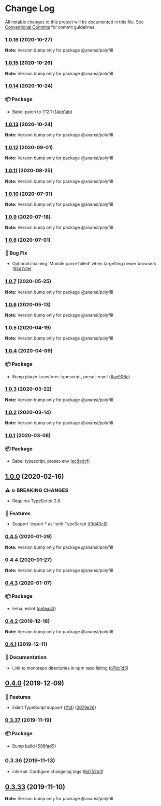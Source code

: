 # Change Log

All notable changes to this project will be documented in this file.
See [Conventional Commits](https://conventionalcommits.org) for commit guidelines.

### [1.0.16](https://github.com/ntucker/anansi/compare/@anansi/polyfill@1.0.15...@anansi/polyfill@1.0.16) (2020-10-27)

**Note:** Version bump only for package @anansi/polyfill





### [1.0.15](https://github.com/ntucker/anansi/compare/@anansi/polyfill@1.0.14...@anansi/polyfill@1.0.15) (2020-10-26)

**Note:** Version bump only for package @anansi/polyfill





### [1.0.14](https://github.com/ntucker/anansi/compare/@anansi/polyfill@1.0.13...@anansi/polyfill@1.0.14) (2020-10-24)


### 📦 Package

* Babel patch to 7.12.1 ([14db1ab](https://github.com/ntucker/anansi/commit/14db1abf4f2853c30c8baf9a6aec100780d8d578))



### [1.0.13](https://github.com/ntucker/anansi/compare/@anansi/polyfill@1.0.12...@anansi/polyfill@1.0.13) (2020-10-24)

**Note:** Version bump only for package @anansi/polyfill





### [1.0.12](https://github.com/ntucker/anansi/compare/@anansi/polyfill@1.0.11...@anansi/polyfill@1.0.12) (2020-09-01)

**Note:** Version bump only for package @anansi/polyfill





### [1.0.11](https://github.com/ntucker/anansi/compare/@anansi/polyfill@1.0.10...@anansi/polyfill@1.0.11) (2020-08-25)

**Note:** Version bump only for package @anansi/polyfill





### [1.0.10](https://github.com/ntucker/anansi/compare/@anansi/polyfill@1.0.9...@anansi/polyfill@1.0.10) (2020-07-31)

**Note:** Version bump only for package @anansi/polyfill





### [1.0.9](https://github.com/ntucker/anansi/compare/@anansi/polyfill@1.0.8...@anansi/polyfill@1.0.9) (2020-07-18)

**Note:** Version bump only for package @anansi/polyfill





### [1.0.8](https://github.com/ntucker/anansi/compare/@anansi/polyfill@1.0.7...@anansi/polyfill@1.0.8) (2020-07-01)


### 🐛 Bug Fix

* Optional chaining 'Module parse failed' when targetting newer browsers ([55d7c1e](https://github.com/ntucker/anansi/commit/55d7c1e5ba3ab9d8e22567790173ca868b9536ef))



### [1.0.7](https://github.com/ntucker/anansi/compare/@anansi/polyfill@1.0.6...@anansi/polyfill@1.0.7) (2020-05-25)

**Note:** Version bump only for package @anansi/polyfill





### [1.0.6](https://github.com/ntucker/anansi/compare/@anansi/polyfill@1.0.5...@anansi/polyfill@1.0.6) (2020-05-13)

**Note:** Version bump only for package @anansi/polyfill





### [1.0.5](https://github.com/ntucker/anansi/compare/@anansi/polyfill@1.0.4...@anansi/polyfill@1.0.5) (2020-04-19)

**Note:** Version bump only for package @anansi/polyfill





### [1.0.4](https://github.com/ntucker/anansi/compare/@anansi/polyfill@1.0.3...@anansi/polyfill@1.0.4) (2020-04-09)


### 📦 Package

* Bump plugin-transform-typescript, preset-react ([6ae906c](https://github.com/ntucker/anansi/commit/6ae906c747e0f011ea776f1699e61c4c6e907c44))



### [1.0.3](https://github.com/ntucker/anansi/compare/@anansi/polyfill@1.0.2...@anansi/polyfill@1.0.3) (2020-03-22)

**Note:** Version bump only for package @anansi/polyfill





### [1.0.2](https://github.com/ntucker/anansi/compare/@anansi/polyfill@1.0.1...@anansi/polyfill@1.0.2) (2020-03-14)

**Note:** Version bump only for package @anansi/polyfill





### [1.0.1](https://github.com/ntucker/anansi/compare/@anansi/polyfill@1.0.0...@anansi/polyfill@1.0.1) (2020-03-08)


### 📦 Package

* Babel typescript, preset-env ([ec8adcf](https://github.com/ntucker/anansi/commit/ec8adcf96a5001ea734e906d42eb47c6369caaac))



## [1.0.0](https://github.com/ntucker/anansi/compare/@anansi/polyfill@0.4.5...@anansi/polyfill@1.0.0) (2020-02-16)


### ⚠ 💥 BREAKING CHANGES

* Requires TypeScript 3.8

### 🚀 Features

* Support 'export * as' with TypeScript ([f3d40c8](https://github.com/ntucker/anansi/commit/f3d40c8675162497f048c6e3d60e6023703e6fbc))



### [0.4.5](https://github.com/ntucker/anansi/compare/@anansi/polyfill@0.4.4...@anansi/polyfill@0.4.5) (2020-01-29)

**Note:** Version bump only for package @anansi/polyfill





### [0.4.4](https://github.com/ntucker/anansi/compare/@anansi/polyfill@0.4.3...@anansi/polyfill@0.4.4) (2020-01-27)

**Note:** Version bump only for package @anansi/polyfill





### [0.4.3](https://github.com/ntucker/anansi/compare/@anansi/polyfill@0.4.2...@anansi/polyfill@0.4.3) (2020-01-07)


### 📦 Package

* lerna, eslint ([ce1eaa3](https://github.com/ntucker/anansi/commit/ce1eaa37a02914ddb6ca83a28dfef1f0ec9e5a38))



### [0.4.2](https://github.com/ntucker/anansi/compare/@anansi/polyfill@0.4.1...@anansi/polyfill@0.4.2) (2019-12-18)

**Note:** Version bump only for package @anansi/polyfill





### [0.4.1](https://github.com/ntucker/anansi/compare/@anansi/polyfill@0.4.0...@anansi/polyfill@0.4.1) (2019-12-11)


### 📝 Documentation

* Link to monorepo directories in npm repo listing ([b7dc1d5](https://github.com/ntucker/anansi/commit/b7dc1d5b1a6f3b163c9d155e3847c8d079f6b4cf))



## [0.4.0](https://github.com/ntucker/anansi/compare/@anansi/polyfill@0.3.37...@anansi/polyfill@0.4.0) (2019-12-09)


### 🚀 Features

* Eslint TypeScript support ([#14](https://github.com/ntucker/anansi/issues/14)) ([2679e26](https://github.com/ntucker/anansi/commit/2679e2683759b3200bb2985b947cf07208e49005))



### [0.3.37](https://github.com/ntucker/anansi/compare/@anansi/polyfill@0.3.36...@anansi/polyfill@0.3.37) (2019-11-19)


### 📦 Package

* Bump build ([688fad9](https://github.com/ntucker/anansi/commit/688fad90d865a581ee0c8f5201c18d17fc476def))



## <small>0.3.36 (2019-11-13)</small>

* internal: Configure changelog tags ([6d752d0](https://github.com/ntucker/anansi/commit/6d752d0))





## [0.3.33](https://github.com/ntucker/anansi/compare/@anansi/polyfill@0.3.32...@anansi/polyfill@0.3.33) (2019-11-10)

**Note:** Version bump only for package @anansi/polyfill
